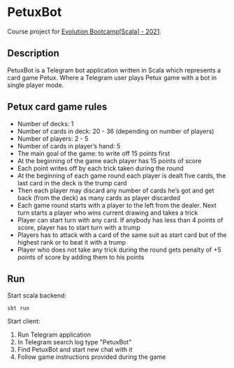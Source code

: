 # PetuxBot

Course project for [Evolution Bootcamp[Scala] - 2021](https://github.com/evolution-gaming/scala-bootcamp). 

## Description

PetuxBot is a Telegram bot application written in Scala which represents a card game Petux.
Where a Telegram user plays Petux game with a bot in single player mode. 

## Petux card game rules

* Number of decks: 1
* Number of cards in deck: 20 - 36 (depending on number of players)
* Number of players: 2 - 5
* Number of cards in player’s hand: 5
* The main goal of the game: to write off 15 points first
* At the beginning of the game each player has 15 points of score
* Each point writes off by each trick taken during the round
* At the beginning of each game round each player is dealt five cards, 
the last card in the deck is the trump card
* Then each player may discard any number of cards he’s got and get back 
(from the deck) as many cards as player discarded
* Each game round starts with a player to the left from  the dealer.
Next turn starts a player who wins current drawing and takes a trick
* Player can start turn with any card. If anybody has less than 4 points of score, 
player has to start turn with a trump
* Players has to attack with a card of the same suit as start card 
but of the highest rank or to beat it with a trump
* Player who does not take any trick during the round gets penalty of +5 points of score 
by adding them to his points

## Run

Start scala backend:

```shell
sbt run
```

Start client:

1. Run Telegram application
2. In Telegram search log type "PetuxBot"
3. Find PetuxBot and start new chat with it
4. Follow game instructions provided during the game

